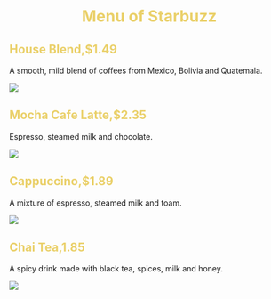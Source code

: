 
<html>
	<head>
		<title>Starbuzz Coffee Beverages</title>
	</head>
	<body>
		<h1 style="text-align:center">
			<font color="#ead069">Menu of Starbuzz</font>
		</h1>
		<p>
			<h2>
				<font color="#ead069">House Blend,$1.49</font>
			</h2>
		</p>
		<p>A smooth, mild blend of coffees from Mexico, Bolivia and Quatemala.</p>
		<img src="images/1.png">
		<p>
			<h2>
				<font color="#ead069">Mocha Cafe Latte,$2.35</font>
			</h2>
		</p>
		<p>Espresso, steamed milk and chocolate.</p>
		<img src="images/2.png">
		<p>
			<h2>
				<font color="#ead069">Cappuccino,$1.89</font>
			</h2>
		</p>
		<p>A mixture of espresso, steamed milk and toam.</p>
		<img src="images/3.png">
		<p>
			<h2>
				<font color="#ead069">Chai Tea,1.85</font>
			</h2>
		</p>
		<p>A spicy drink made with black tea, spices, milk and honey.</p>
		<img src="images/4.png">
	</body>
</html>
